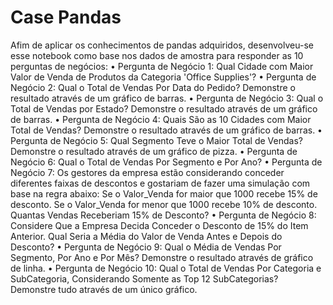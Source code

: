# Case Pandas
Afim de aplicar os conhecimentos de pandas adquiridos,
desenvolveu-se esse notebook como base nos dados de amostra
para responder as 10 perguntas de negócios:
• Pergunta de Negócio 1:
Qual Cidade com Maior Valor de Venda de Produtos da Categoria 'Office Supplies'?
• Pergunta de Negócio 2:
Qual o Total de Vendas Por Data do Pedido?
Demonstre o resultado através de um gráfico de barras.
• Pergunta de Negócio 3:
Qual o Total de Vendas por Estado?
Demonstre o resultado através de um gráfico de barras.
• Pergunta de Negócio 4:
Quais São as 10 Cidades com Maior Total de Vendas?
Demonstre o resultado através de um gráfico de barras.
• Pergunta de Negócio 5:
Qual Segmento Teve o Maior Total de Vendas?
Demonstre o resultado através de um gráfico de pizza.
• Pergunta de Negócio 6:
Qual o Total de Vendas Por Segmento e Por Ano?
• Pergunta de Negócio 7:
Os gestores da empresa estão considerando conceder diferentes faixas de descontos e
gostariam de fazer uma simulação com base na regra abaixo:
Se o Valor_Venda for maior que 1000 recebe 15% de desconto.
Se o Valor_Venda for menor que 1000 recebe 10% de desconto.
Quantas Vendas Receberiam 15% de Desconto?
• Pergunta de Negócio 8:
Considere Que a Empresa Decida Conceder o Desconto de 15% do Item Anterior. Qual
Seria a Média do Valor de Venda Antes e Depois do Desconto?
• Pergunta de Negócio 9:
Qual o Média de Vendas Por Segmento, Por Ano e Por Mês?
Demonstre o resultado através de gráfico de linha.
• Pergunta de Negócio 10:
Qual o Total de Vendas Por Categoria e SubCategoria, Considerando Somente as Top 12
SubCategorias?
Demonstre tudo através de um único gráfico.
